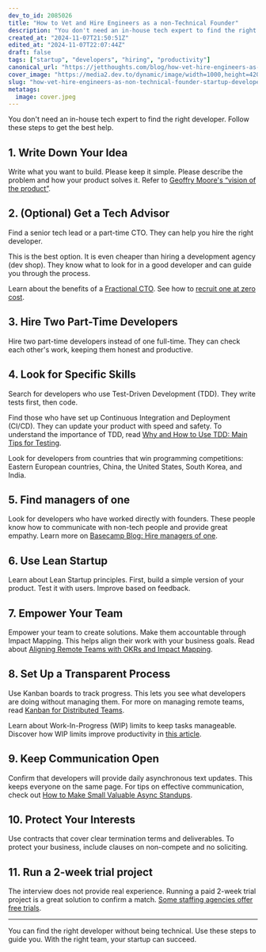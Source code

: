 ```yaml
---
dev_to_id: 2085026
title: "How to Vet and Hire Engineers as a non-Technical Founder"
description: "You don't need an in-house tech expert to find the right developer. Follow these steps to get the..."
created_at: "2024-11-07T21:50:51Z"
edited_at: "2024-11-07T22:07:44Z"
draft: false
tags: ["startup", "developers", "hiring", "productivity"]
canonical_url: "https://jetthoughts.com/blog/how-vet-hire-engineers-as-non-technical-founder-startup-developers/"
cover_image: "https://media2.dev.to/dynamic/image/width=1000,height=420,fit=cover,gravity=auto,format=auto/https%3A%2F%2Fdev-to-uploads.s3.amazonaws.com%2Fuploads%2Farticles%2F93u518yr86wn651wgusx.jpeg"
slug: "how-vet-hire-engineers-as-non-technical-founder-startup-developers"
metatags:
  image: cover.jpeg
---
```

You don't need an in-house tech expert to find the right developer. Follow these steps to get the best help.

## 1. Write Down Your Idea

Write what you want to build. Please keep it simple. Please describe the problem and how your product solves it. Refer to [Geoffry Moore's “vision of the product”](https://martinfowler.com/articles/lean-inception/write-product-vision.html).

## 2. (Optional) Get a Tech Advisor

Find a senior tech lead or a part-time CTO. They can help you hire the right developer.

This is the best option. It is even cheaper than hiring a development agency (dev shop). They know what to look for in a good developer and can guide you through the process.

Learn about the benefits of a [Fractional CTO](https://jetthoughts.com/services/fractional-cto/). See how to [recruit one at zero cost](https://www.linkedin.com/pulse/recruit-fractional-cto-zero-cost-jetthoughts-mow1f/).

## 3. Hire Two Part-Time Developers

Hire two part-time developers instead of one full-time. They can check each other's work, keeping them honest and productive.

## 4. Look for Specific Skills

Search for developers who use Test-Driven Development (TDD). They write tests first, then code.

Find those who have set up Continuous Integration and Deployment (CI/CD). They can update your product with speed and safety. To understand the importance of TDD, read [Why and How to Use TDD: Main Tips for Testing](https://jetthoughts.com/blog/why-how-use-tdd-main-tips-testing/).

Look for developers from countries that win programming competitions: Eastern European countries, China, the United States, South Korea, and India.

## 5. Find managers of one

Look for developers who have worked directly with founders. These people know how to communicate with non-tech people and provide great empathy. Learn more on [Basecamp Blog: Hire managers of one](https://signalvnoise.com/posts/1430-hire-managers-of-one).

## 6. Use Lean Startup

Learn about Lean Startup principles. First, build a simple version of your product. Test it with users. Improve based on feedback.

## 7. Empower Your Team

Empower your team to create solutions. Make them accountable through Impact Mapping. This helps align their work with your business goals. Read about [Aligning Remote Teams with OKRs and Impact Mapping](https://jetthoughts.com/blog/align-remote-teams-with-okrs-impact-mapping-management-devops/).

## 8. Set Up a Transparent Process

Use Kanban boards to track progress. This lets you see what developers are doing without managing them. For more on managing remote teams, read [Kanban for Distributed Teams](https://jetthoughts.com/blog/delivery-flow-for-distributed-remote-teams-agile-kanban/).

Learn about Work-In-Progress (WIP) limits to keep tasks manageable. Discover how WIP limits improve productivity in [this article](https://jetthoughts.com/blog/how-wip-limits-improves-effectiveness-productivity-management/).

## 9. Keep Communication Open

Confirm that developers will provide daily asynchronous text updates. This keeps everyone on the same page. For tips on effective communication, check out [How to Make Small Valuable Async Standups](https://jetthoughts.com/blog/how-make-small-valuable-async-standups-productivity-development/).

## 10. Protect Your Interests

Use contracts that cover clear termination terms and deliverables. To protect your business, include clauses on non-compete and no soliciting.

## 11. Run a 2-week trial project

The interview does not provide real experience. Running a paid 2-week trial project is a great solution to confirm a match. [Some staffing agencies offer free trials](https://jetthoughts.com/blog/trial-period-for-staff-augmentation-in-jetthoughts-startup-engagement/).

---

You can find the right developer without being technical. Use these steps to guide you. With the right team, your startup can succeed.